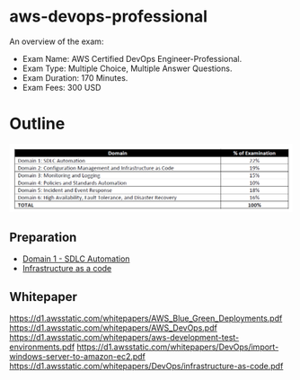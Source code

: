 # aws-devops-professional

An overview of the exam:

* Exam Name: AWS Certified DevOps Engineer-Professional.
* Exam Type: Multiple Choice, Multiple Answer Questions.
* Exam Duration: 170 Minutes.
* Exam Fees: 300 USD


# Outline
![Exam Outline](images/outline.PNG)
## Preparation
- [Domain 1 - SDLC Automation](sdlc.md) 
- [Infrastructure as a  code](iscode.md.md)

## Whitepaper 
https://d1.awsstatic.com/whitepapers/AWS_Blue_Green_Deployments.pdf
https://d1.awsstatic.com/whitepapers/AWS_DevOps.pdf
https://d1.awsstatic.com/whitepapers/aws-development-test-environments.pdf
https://d1.awsstatic.com/whitepapers/DevOps/import-windows-server-to-amazon-ec2.pdf
https://d1.awsstatic.com/whitepapers/DevOps/infrastructure-as-code.pdf